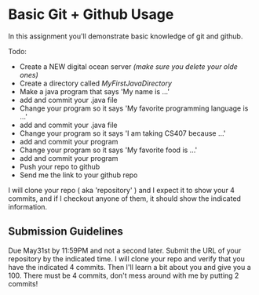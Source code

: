 # Basic Git + Github Usage

In this assignment you'll demonstrate basic knowledge of git and github.

Todo:
* Create a NEW digital ocean server *(make sure you delete your olde ones)*
* Create a directory called *MyFirstJavaDirectory*
* Make a java program that says 'My name is ...'
* add and commit your .java file
* Change your program so it says 'My favorite programming language is ...'
* add and commit your .java file
* Change your program so it says 'I am taking CS407 because ...'
* add and commit your program
* Change your program so it says 'My favorite food is ...'
* add and commit your program
* Push your repo to github
* Send me the link to your github repo

I will clone your repo ( aka 'repository' ) and I expect it to show your 4 commits, and if I checkout anyone of them, it should show the indicated information.

## Submission Guidelines

Due May31st by 11:59PM and not a second later.
Submit the URL of your repository by the indicated time. I will clone your repo and verify that you have the indicated 4 commits. Then I'll learn a bit about you and give you a 100. There must be 4 commits, don't mess around with me by putting 2 commits!

